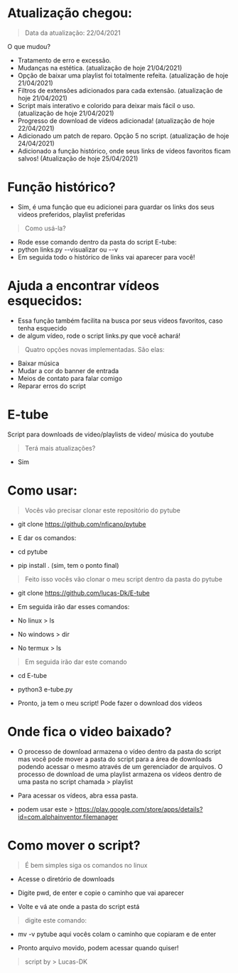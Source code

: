 # Atualização chegou:
> Data da atualização: 22/04/2021

O que mudou?

- Tratamento de erro e excessão.
- Mudanças na estética. (atualização de hoje 21/04/2021)
- Opção de baixar uma playlist foi totalmente refeita. (atualização de hoje 21/04/2021)
- Filtros de extensões adicionados para cada extensão. (atualização de hoje 21/04/2021)
- Script mais interativo e colorido para deixar mais fácil o uso. (atualização de hoje 21/04/2021)
- Progresso de download de vídeos adicionada! (atualização de hoje 22/04/2021)
- Adicionado um patch de reparo. Opção 5 no script. (atualização de hoje 24/04/2021)
- Adicionado a função histórico, onde seus links de vídeos favoritos ficam salvos! (Atualização de hoje 25/04/2021)

# Função histórico?
- Sim, é uma função que eu adicionei para guardar os links dos seus videos preferidos, playlist preferidas
> Como usá-la?

- Rode esse comando dentro da pasta do script E-tube:
- python links.py --visualizar ou --v
- Em seguida todo o histórico de links vai aparecer para você!

# Ajuda a encontrar vídeos esquecidos:
- Essa função também facilita na busca por seus vídeos favoritos, caso tenha esquecido
- de algum vídeo, rode o script links.py que você achará!
 
> Quatro opções novas implementadas. São elas:

- Baixar música
- Mudar a cor do banner de entrada
- Meios de contato para falar comigo
- Reparar erros do script

# E-tube
Script para downloads de video/playlists de video/ música do youtube

> Terá mais atualizações?

- Sim

# Como usar:

> Vocês vão precisar clonar este repositório do pytube 

- git clone https://github.com/nficano/pytube

- E dar os comandos:

- cd pytube

- pip install .   (sim, tem o ponto final)

> Feito isso vocês vão clonar o meu script dentro da pasta do pytube

- git clone https://github.com/lucas-Dk/E-tube

- Em seguida irão dar esses comandos:

- No linux > ls

- No windows > dir

- No termux > ls

> Em seguida irão dar este comando

- cd E-tube

- python3 e-tube.py

- Pronto, ja tem o meu script! Pode fazer o download dos vídeos

# Onde fica o video baixado?

- O processo de download armazena o vídeo dentro da pasta do script
mas você pode mover a pasta do script para a área de downloads
podendo acessar o mesmo através de um gerenciador de arquivos.
O processo de download de uma playlist armazena os vídeos dentro
de uma pasta no script chamada > playlist

- Para acessar os vídeos, abra essa pasta.

- podem usar este > https://play.google.com/store/apps/details?id=com.alphainventor.filemanager

# Como mover o script?

> É bem simples siga os comandos no linux

- Acesse o diretório de downloads

- Digite pwd, de enter e copie o caminho que vai aparecer

- Volte e vá ate onde a pasta do script está

> digite este comando:

- mv -v pytube aqui vocês colam o caminho que copiaram e de enter

- Pronto arquivo movido, podem acessar quando quiser!

> script by > Lucas-DK
